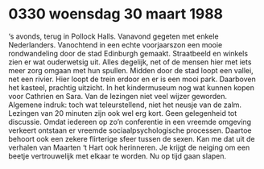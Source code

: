 # 0330 woensdag 30 maart 1988
 ‘s avonds, terug in Pollock Halls. Vanavond gegeten met enkele Nederlanders. Vanochtend in een echte voorjaarszon een mooie rondwandeling door de stad Edinburgh gemaakt. Straatbeeld en winkels zien er wat ouderwetsig uit. Alles degelijk, net of de mensen hier met iets meer zorg omgaan met hun spullen. Midden door de stad loopt een vallei, net een rivier. Hier loopt de trein erdoor en er is een mooi park. Daarboven het kasteel, prachtig uitzicht. In het kindermuseum nog wat kunnen kopen voor Cathrien en Sara. Van de lezingen niet veel wijzer geworden. Algemene indruk: toch wat teleurstellend, niet het neusje van de zalm. Lezingen van 20 minuten zijn ook wel erg kort. Geen gelegenheid tot discussie.
Omdat iedereen op zo’n conferentie in een vreemde omgeving verkeert ontstaan er vreemde sociaalpsychologische processen. Daartoe behoort ook een zekere flirterige sfeer tussen de sexen. Kan me dat uit de verhalen van Maarten ‘t Hart ook herinneren. Je krijgt de neiging om een beetje vertrouwelijk met elkaar te worden. Nu op tijd gaan slapen.